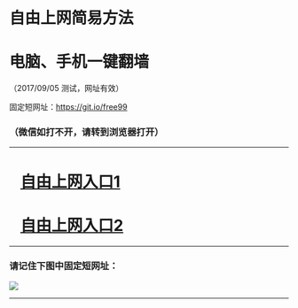﻿# 自由上网简易方法

# 电脑、手机一键翻墙

（2017/09/05 测试，网址有效）

固定短网址：https://git.io/free99

### （微信如打不开，请转到浏览器打开）


***





# &nbsp;&nbsp; <a href="http://ft10068323.fwq-tz1001.xyz/fwqtz01.html?t=090500131198 " target="_blank">自由上网入口1</a>
# &nbsp;&nbsp; <a href="http://ft38958929.fwq-tz1002.xyz/fwqtz02.html?t=090500123171 " target="_blank">自由上网入口2</a>
***

### 请记住下图中固定短网址：

<img src="https://s3-us-west-2.amazonaws.com/fwq-1001/yjfq-20170905okok.png" /> 


***

